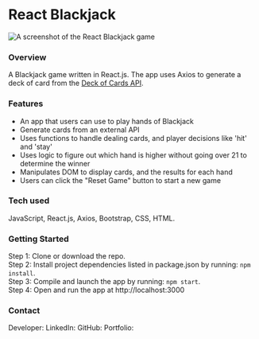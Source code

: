 # React Blackjack  

![A screenshot of the React Blackjack game](https://i.imgur.com/AoMXL9E.jpg "React Blackjack")

### Overview  
A Blackjack game written in React.js. The app uses Axios to generate a deck of card 
from the [Deck of Cards API](https://deckofcardsapi.com/).  


### Features  
- An app that users can use to play hands of Blackjack  
- Generate cards from an external API  
- Uses functions to handle dealing cards, and player decisions like 'hit' and 'stay'  
- Uses logic to figure out which hand is higher without going over 21 to determine the winner  
- Manipulates DOM to display cards, and the results for each hand  
- Users can click the "Reset Game" button to start a new game  

### Tech used 
JavaScript, React.js, Axios, Bootstrap, CSS, HTML. 

### Getting Started 
Step 1: Clone or download the repo.  
Step 2: Install project dependencies listed in package.json by running: `npm install`.  
Step 3: Compile and launch the app by running: `npm start`.  
Step 4: Open and run the app at http://localhost:3000  

### Contact  
Developer: 
LinkedIn:
GitHub: 
Portfolio:  
